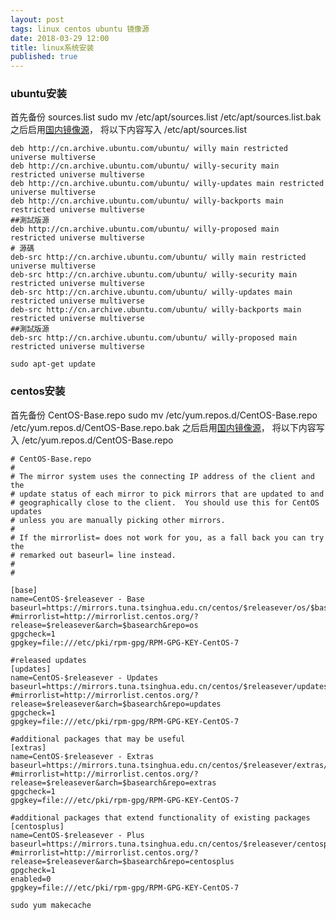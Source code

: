 ```yaml
---
layout: post
tags: linux centos ubuntu 镜像源
date: 2018-03-29 12:00
title: linux系统安装
published: true
---
```


### ubuntu安装

首先备份 sources.list sudo mv /etc/apt/sources.list /etc/apt/sources.list.bak
之后启用[国内镜像源](http://wiki.ubuntu.org.cn/%E6%BA%90%E5%88%97%E8%A1%A8)， 将以下内容写入 /etc/apt/sources.list

```shell
deb http://cn.archive.ubuntu.com/ubuntu/ willy main restricted universe multiverse
deb http://cn.archive.ubuntu.com/ubuntu/ willy-security main restricted universe multiverse
deb http://cn.archive.ubuntu.com/ubuntu/ willy-updates main restricted universe multiverse
deb http://cn.archive.ubuntu.com/ubuntu/ willy-backports main restricted universe multiverse
##測試版源
deb http://cn.archive.ubuntu.com/ubuntu/ willy-proposed main restricted universe multiverse
# 源碼
deb-src http://cn.archive.ubuntu.com/ubuntu/ willy main restricted universe multiverse
deb-src http://cn.archive.ubuntu.com/ubuntu/ willy-security main restricted universe multiverse
deb-src http://cn.archive.ubuntu.com/ubuntu/ willy-updates main restricted universe multiverse
deb-src http://cn.archive.ubuntu.com/ubuntu/ willy-backports main restricted universe multiverse
##測試版源
deb-src http://cn.archive.ubuntu.com/ubuntu/ willy-proposed main restricted universe multiverse
```

```shell
sudo apt-get update
```

<!--more-->

### centos安装

首先备份 CentOS-Base.repo sudo mv /etc/yum.repos.d/CentOS-Base.repo /etc/yum.repos.d/CentOS-Base.repo.bak
之后启用[国内镜像源](https://mirror.tuna.tsinghua.edu.cn/help/centos/)， 将以下内容写入 /etc/yum.repos.d/CentOS-Base.repo
```shell
# CentOS-Base.repo
#
# The mirror system uses the connecting IP address of the client and the
# update status of each mirror to pick mirrors that are updated to and
# geographically close to the client.  You should use this for CentOS updates
# unless you are manually picking other mirrors.
#
# If the mirrorlist= does not work for you, as a fall back you can try the
# remarked out baseurl= line instead.
#
#

[base]
name=CentOS-$releasever - Base
baseurl=https://mirrors.tuna.tsinghua.edu.cn/centos/$releasever/os/$basearch/
#mirrorlist=http://mirrorlist.centos.org/?release=$releasever&arch=$basearch&repo=os
gpgcheck=1
gpgkey=file:///etc/pki/rpm-gpg/RPM-GPG-KEY-CentOS-7

#released updates
[updates]
name=CentOS-$releasever - Updates
baseurl=https://mirrors.tuna.tsinghua.edu.cn/centos/$releasever/updates/$basearch/
#mirrorlist=http://mirrorlist.centos.org/?release=$releasever&arch=$basearch&repo=updates
gpgcheck=1
gpgkey=file:///etc/pki/rpm-gpg/RPM-GPG-KEY-CentOS-7

#additional packages that may be useful
[extras]
name=CentOS-$releasever - Extras
baseurl=https://mirrors.tuna.tsinghua.edu.cn/centos/$releasever/extras/$basearch/
#mirrorlist=http://mirrorlist.centos.org/?release=$releasever&arch=$basearch&repo=extras
gpgcheck=1
gpgkey=file:///etc/pki/rpm-gpg/RPM-GPG-KEY-CentOS-7

#additional packages that extend functionality of existing packages
[centosplus]
name=CentOS-$releasever - Plus
baseurl=https://mirrors.tuna.tsinghua.edu.cn/centos/$releasever/centosplus/$basearch/
#mirrorlist=http://mirrorlist.centos.org/?release=$releasever&arch=$basearch&repo=centosplus
gpgcheck=1
enabled=0
gpgkey=file:///etc/pki/rpm-gpg/RPM-GPG-KEY-CentOS-7
```

```shell
sudo yum makecache
```
